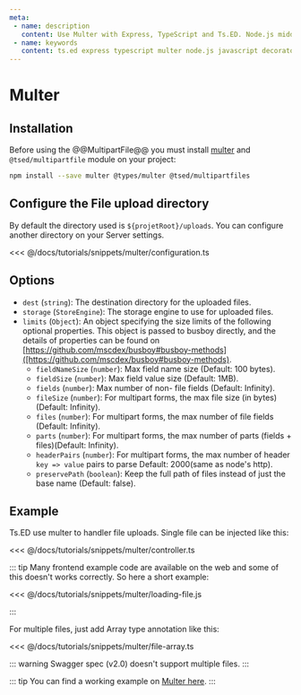 ```yaml
---
meta:
 - name: description
   content: Use Multer with Express, TypeScript and Ts.ED. Node.js middleware for handling `multipart/form-data`.
 - name: keywords
   content: ts.ed express typescript multer node.js javascript decorators
---
```

# Multer
## Installation

Before using the @@MultipartFile@@ you must install [multer](https://github.com/expressjs/multer) and `@tsed/multipartfile` module on your project:

```bash
npm install --save multer @types/multer @tsed/multipartfiles
```

## Configure the File upload directory

By default the directory used is `${projetRoot}/uploads`. You can configure another directory on your Server settings.

<<< @/docs/tutorials/snippets/multer/configuration.ts

## Options

- `dest` (`string`): The destination directory for the uploaded files.
- `storage` (`StoreEngine`): The storage engine to use for uploaded files.
- `limits` (`Object`): An object specifying the size limits of the following optional properties. This object is passed to busboy directly, and the details of properties can be found on [https://github.com/mscdex/busboy#busboy-methods]([https://github.com/mscdex/busboy#busboy-methods).
  - `fieldNameSize` (`number`): Max field name size (Default: 100 bytes).
  - `fieldSize` (`number`): Max field value size (Default: 1MB).
  - `fields` (`number`): Max number of non- file fields (Default: Infinity).
  - `fileSize` (`number`): For multipart forms, the max file size (in bytes)(Default: Infinity).
  - `files` (`number`): For multipart forms, the max number of file fields (Default: Infinity).
  - `parts` (`number`): For multipart forms, the max number of parts (fields + files)(Default: Infinity).
  - `headerPairs` (`number`): For multipart forms, the max number of header `key => value` pairs to parse Default: 2000(same as node's http).
  - `preservePath` (`boolean`): Keep the full path of files instead of just the base name (Default: false).


## Example 

Ts.ED use multer to handler file uploads. Single file can be injected like this:

<<< @/docs/tutorials/snippets/multer/controller.ts

::: tip
Many frontend example code are available on the web and some of this doesn't works correctly. So here a short example:

<<< @/docs/tutorials/snippets/multer/loading-file.js

:::

For multiple files, just add Array type annotation like this:

<<< @/docs/tutorials/snippets/multer/file-array.ts

::: warning
Swagger spec (v2.0) doesn't support multiple files.
:::

::: tip
You can find a working example on [Multer here](https://github.com/TypedProject/tsed-example-multer).
:::
